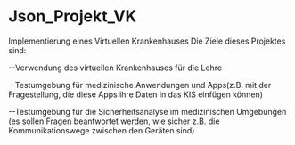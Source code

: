 # Json_Projekt_VK
Implementierung eines Virtuellen Krankenhauses
Die Ziele dieses Projektes sind:

--Verwendung des virtuellen Krankenhauses für die Lehre

--Testumgebung für medizinische Anwendungen und Apps(z.B. mit der Fragestellung, die diese Apps ihre Daten
in das KIS einfügen können)

--Testumgebung für die Sicherheitsanalyse im medizinischen Umgebungen (es sollen Fragen beantwortet
werden, wie sicher z.B. die Kommunikationswege zwischen den Geräten sind)
